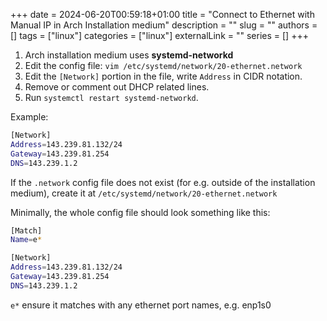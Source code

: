 +++ 
date = 2024-06-20T00:59:18+01:00
title = "Connect to Ethernet with Manual IP in Arch Installation medium"
description = ""
slug = ""
authors = []
tags = ["linux"]
categories = ["linux"]
externalLink = ""
series = []
+++

1. Arch installation medium uses **systemd-networkd**
2. Edit the config file: `vim /etc/systemd/network/20-ethernet.network`
3. Edit the `[Network]` portion in the file, write `Address` in CIDR notation.
4. Remove or comment out DHCP related lines.
5. Run `systemctl restart systemd-networkd`.

Example:

```bash
[Network]
Address=143.239.81.132/24
Gateway=143.239.81.254
DNS=143.239.1.2
```

If the `.network` config file does not exist (for e.g. outside of the installation medium), create it at `/etc/systemd/network/20-ethernet.network`

Minimally, the whole config file should look something like this:

```bash
[Match]
Name=e*

[Network]
Address=143.239.81.132/24
Gateway=143.239.81.254
DNS=143.239.1.2
```

`e*` ensure it matches with any ethernet port names, e.g. enp1s0
